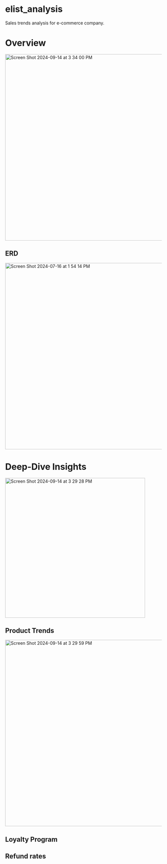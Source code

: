 # elist_analysis
Sales trends analysis for e-commerce company.

# Overview

<img width="600" alt="Screen Shot 2024-09-14 at 3 34 00 PM" src="https://github.com/user-attachments/assets/b0ba3ad5-c668-4e2c-a187-0b1d8a47a272">

## ERD
<img width="600" alt="Screen Shot 2024-07-16 at 1 54 14 PM" src="https://github.com/user-attachments/assets/00c89a90-a733-40e4-9f5d-395a56e68243">

# Deep-Dive Insights

<img width="450" alt="Screen Shot 2024-09-14 at 3 29 28 PM" src="https://github.com/user-attachments/assets/72360871-e503-41f0-98c9-51233d0bade7">

## Product Trends

<img width="600" alt="Screen Shot 2024-09-14 at 3 29 59 PM" src="https://github.com/user-attachments/assets/d8f6ec5c-4bcc-434d-bbbc-5c9e29298143">

## Loyalty Program

## Refund rates 


